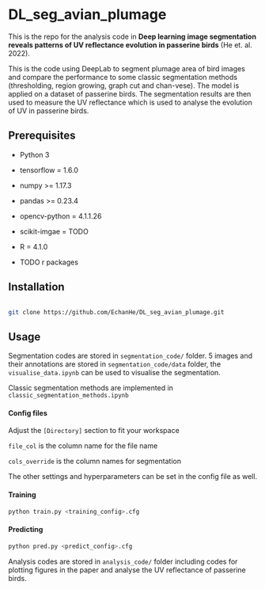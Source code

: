 # DL_seg_avian_plumage

This is the repo for the analysis code in **Deep learning image segmentation reveals patterns of UV reflectance evolution in passerine birds** (He et. al. 2022).

This is the code using DeepLab to segment plumage area of bird images and compare the performance to some classic segmentation methods (thresholding, region growing, graph cut and chan-vese). The model is applied on a dataset of passerine birds. The segmentation results are then used to measure the UV reflectance which is used to analyse the evolution of UV in passerine birds.

## Prerequisites
- Python 3
- tensorflow = 1.6.0
- numpy >= 1.17.3
- pandas >= 0.23.4
- opencv-python = 4.1.1.26
- scikit-imgae = TODO

- R = 4.1.0
- TODO r packages

## Installation

```bash

git clone https://github.com/EchanHe/DL_seg_avian_plumage.git
```

## Usage
Segmentation codes are stored in `segmentation_code/` folder.
5 images and their annotations are stored in `segmentation_code/data` folder, the `visualise_data.ipynb` can be used to visualise the segmentation.

Classic segmentation methods are implemented in `classic_segmentation_methods.ipynb`

#### Config files
Adjust the `[Directory]` section to fit your workspace

`file_col` is the column name for the file name

`cols_override` is the column names for segmentation

The other settings and hyperparameters can be set in the config file as well.

#### Training

```python
python train.py <training_config>.cfg
```

#### Predicting
```python
python pred.py <predict_config>.cfg
```

Analysis codes are stored in `analysis_code/` folder including codes for plotting figures in the paper and analyse the UV reflectance of passerine birds.

